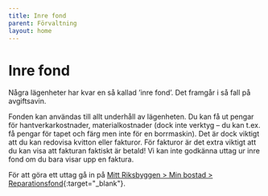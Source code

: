 ```yaml
---
title: Inre fond
parent: Förvaltning
layout: home
---
```


# Inre fond

Några lägenheter har kvar en så kallad ’inre fond’. Det framgår i så fall på avgiftsavin.

Fonden kan användas till allt underhåll av lägenheten. Du kan få ut pengar för hantverkarkostnader, materialkostnader (dock inte verktyg – du kan t.ex. få pengar för tapet och färg men inte för en borrmaskin). Det är dock viktigt att du kan redovisa kvitton eller fakturor. För fakturor är det extra viktigt att du kan visa att fakturan faktiskt är betald! Vi kan inte godkänna uttag ur inre fond om du bara visar upp en faktura.

För att göra ett uttag gå in på [Mitt Riksbyggen > Min bostad > Reparationsfond](https://mitt.riksbyggen.se/boende/min-bostad/uttag-ur-reparationsfond/){:target="_blank"}.